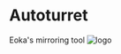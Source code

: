 # Autoturret
Eoka's mirroring tool
![logo](https://github.com/BICH0/Autoturret/assets/81905574/16e4b2c9-2d8b-47b0-be0e-c1a674609c18)
